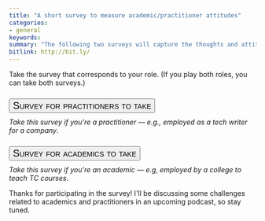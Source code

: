 ```yaml
---
title: "A short survey to measure academic/practitioner attitudes"
categories:
- general
keywords:
summary: "The following two surveys will capture the thoughts and attitudes that Tech Comm practitioners and academics have towards each other as members of the same field. The survey takes approximately 1 minute to complete and consists only of 7 selections about whether you agree of disagree (along a scale). Your answers are anonymous. The responses here will be compared to a similar survey administered at a later time."
bitlink: http://bit.ly/
---
```


<style>
button.btn {
  font-family: Arial; Verdana; Tahoma;
  font-variant: small-caps;
  margin: 10px;
  margin-left: 0px;
}
.btn {
  font-size: 20px;
}
</style>

Take the survey that corresponds to your role. (If you play both roles, you can take both surveys.)

<a href="https://www.questionpro.com/t/AOaGwZcWtz" target="\_blank"><button type="button" class="btn btn-info">Survey for practitioners to take</button></a> <br/>*Take this survey if you're a practitioner &mdash; e.g., employed as a tech writer for a company*.

<a href="https://www.questionpro.com/t/AOaGwZcWKC" target="\_blank"><button type="button" class="btn btn-warning">Survey for academics to take</button></a> <br/>*Take this survey if you're an academic &mdash; e.g, employed by a college to teach TC courses*.

Thanks for participating in the survey! I'll be discussing some challenges related to academics and practitioners in an upcoming podcast, so stay tuned.
